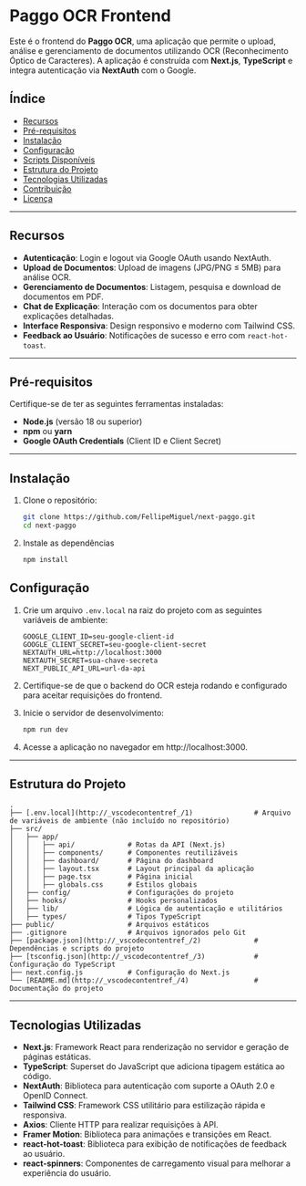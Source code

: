 # Paggo OCR Frontend

Este é o frontend do **Paggo OCR**, uma aplicação que permite o upload, análise e gerenciamento de documentos utilizando OCR (Reconhecimento Óptico de Caracteres). A aplicação é construída com **Next.js**, **TypeScript** e integra autenticação via **NextAuth** com o Google.

## Índice

- [Recursos](#recursos)
- [Pré-requisitos](#pré-requisitos)
- [Instalação](#instalação)
- [Configuração](#configuração)
- [Scripts Disponíveis](#scripts-disponíveis)
- [Estrutura do Projeto](#estrutura-do-projeto)
- [Tecnologias Utilizadas](#tecnologias-utilizadas)
- [Contribuição](#contribuição)
- [Licença](#licença)

---

## Recursos

- **Autenticação**: Login e logout via Google OAuth usando NextAuth.
- **Upload de Documentos**: Upload de imagens (JPG/PNG ≤ 5MB) para análise OCR.
- **Gerenciamento de Documentos**: Listagem, pesquisa e download de documentos em PDF.
- **Chat de Explicação**: Interação com os documentos para obter explicações detalhadas.
- **Interface Responsiva**: Design responsivo e moderno com Tailwind CSS.
- **Feedback ao Usuário**: Notificações de sucesso e erro com `react-hot-toast`.

---

## Pré-requisitos

Certifique-se de ter as seguintes ferramentas instaladas:

- **Node.js** (versão 18 ou superior)
- **npm** ou **yarn**
- **Google OAuth Credentials** (Client ID e Client Secret)

---

## Instalação

1. Clone o repositório:

   ```bash
   git clone https://github.com/FellipeMiguel/next-paggo.git
   cd next-paggo
   ```

2. Instale as dependências

   ```bash
   npm install
   ```

## Configuração

1. Crie um arquivo `.env.local` na raiz do projeto com as seguintes variáveis de ambiente:

   ```env
   GOOGLE_CLIENT_ID=seu-google-client-id
   GOOGLE_CLIENT_SECRET=seu-google-client-secret
   NEXTAUTH_URL=http://localhost:3000
   NEXTAUTH_SECRET=sua-chave-secreta
   NEXT_PUBLIC_API_URL=url-da-api
   ```

2. Certifique-se de que o backend do OCR esteja rodando e configurado para aceitar requisições do frontend.

3. Inicie o servidor de desenvolvimento:

   ```bash
   npm run dev
   ```

4. Acesse a aplicação no navegador em http://localhost:3000.

---

## Estrutura do Projeto

```plaintext
.
├── [.env.local](http://_vscodecontentref_/1)               # Arquivo de variáveis de ambiente (não incluído no repositório)
├── src/
│   ├── app/
│   │   ├── api/             # Rotas da API (Next.js)
│   │   ├── components/      # Componentes reutilizáveis
│   │   ├── dashboard/       # Página do dashboard
│   │   ├── layout.tsx       # Layout principal da aplicação
│   │   ├── page.tsx         # Página inicial
│   │   ├── globals.css      # Estilos globais
│   ├── config/              # Configurações do projeto
│   ├── hooks/               # Hooks personalizados
│   ├── lib/                 # Lógica de autenticação e utilitários
│   ├── types/               # Tipos TypeScript
├── public/                  # Arquivos estáticos
├── .gitignore               # Arquivos ignorados pelo Git
├── [package.json](http://_vscodecontentref_/2)             # Dependências e scripts do projeto
├── [tsconfig.json](http://_vscodecontentref_/3)            # Configuração do TypeScript
├── next.config.js           # Configuração do Next.js
└── [README.md](http://_vscodecontentref_/4)                # Documentação do projeto
```

---

## Tecnologias Utilizadas

- **Next.js**: Framework React para renderização no servidor e geração de páginas estáticas.
- **TypeScript**: Superset do JavaScript que adiciona tipagem estática ao código.
- **NextAuth**: Biblioteca para autenticação com suporte a OAuth 2.0 e OpenID Connect.
- **Tailwind CSS**: Framework CSS utilitário para estilização rápida e responsiva.
- **Axios**: Cliente HTTP para realizar requisições à API.
- **Framer Motion**: Biblioteca para animações e transições em React.
- **react-hot-toast**: Biblioteca para exibição de notificações de feedback ao usuário.
- **react-spinners**: Componentes de carregamento visual para melhorar a experiência do usuário.
